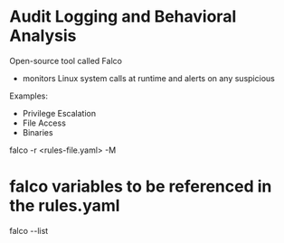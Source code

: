 # Audit Logging and Behavioral Analysis
Open-source tool called Falco 
- monitors Linux system calls at runtime and alerts on any suspicious 

Examples:
- Privilege Escalation
- File Access 
- Binaries

falco -r <rules-file.yaml> -M <seconds> 

# falco variables to be referenced in the rules.yaml
falco --list 
